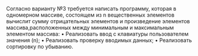 Согласно варианту №3 требуется написать программу, которая в одномерном массиве, состоящем из n вещественных элементов вычислит сумму отрицательных элементов и произведение элементов массива,расположенных между минимальным и максимальным элементом массива:
•  Реализовать ввод с клавиатуры пользователем значения (n);
•  Реализовать проверку вводимых данных;
•  Реализовать сортировку по убыванию.
